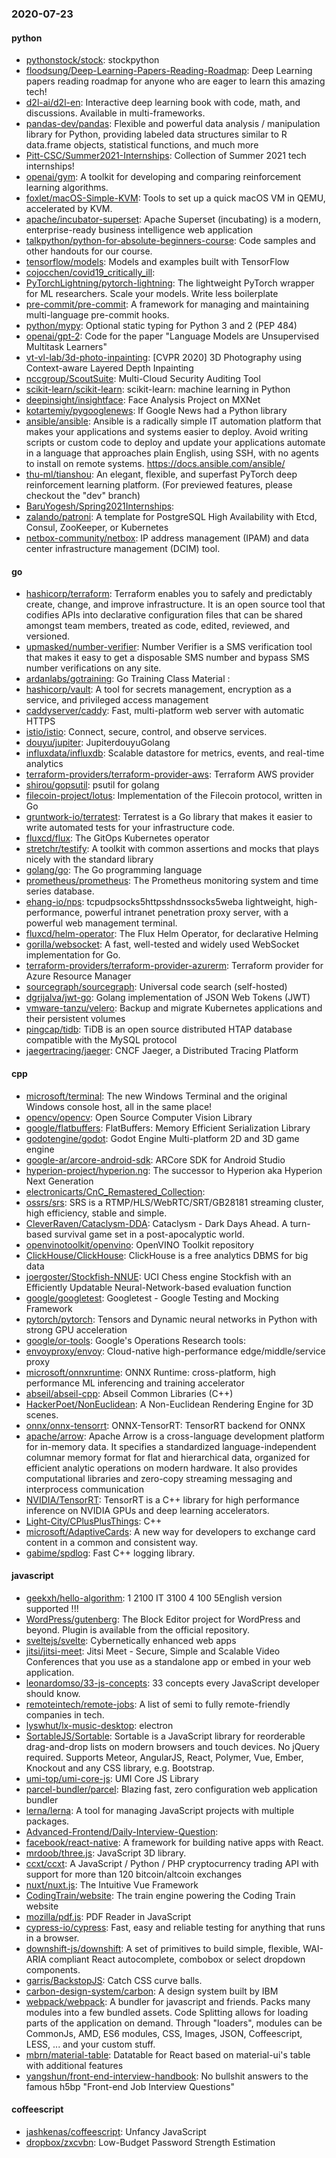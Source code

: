 ### 2020-07-23

#### python
* [pythonstock/stock](https://github.com/pythonstock/stock): stockpython
* [floodsung/Deep-Learning-Papers-Reading-Roadmap](https://github.com/floodsung/Deep-Learning-Papers-Reading-Roadmap): Deep Learning papers reading roadmap for anyone who are eager to learn this amazing tech!
* [d2l-ai/d2l-en](https://github.com/d2l-ai/d2l-en): Interactive deep learning book with code, math, and discussions. Available in multi-frameworks.
* [pandas-dev/pandas](https://github.com/pandas-dev/pandas): Flexible and powerful data analysis / manipulation library for Python, providing labeled data structures similar to R data.frame objects, statistical functions, and much more
* [Pitt-CSC/Summer2021-Internships](https://github.com/Pitt-CSC/Summer2021-Internships): Collection of Summer 2021 tech internships!
* [openai/gym](https://github.com/openai/gym): A toolkit for developing and comparing reinforcement learning algorithms.
* [foxlet/macOS-Simple-KVM](https://github.com/foxlet/macOS-Simple-KVM): Tools to set up a quick macOS VM in QEMU, accelerated by KVM.
* [apache/incubator-superset](https://github.com/apache/incubator-superset): Apache Superset (incubating) is a modern, enterprise-ready business intelligence web application
* [talkpython/python-for-absolute-beginners-course](https://github.com/talkpython/python-for-absolute-beginners-course): Code samples and other handouts for our course.
* [tensorflow/models](https://github.com/tensorflow/models): Models and examples built with TensorFlow
* [cojocchen/covid19_critically_ill](https://github.com/cojocchen/covid19_critically_ill): 
* [PyTorchLightning/pytorch-lightning](https://github.com/PyTorchLightning/pytorch-lightning): The lightweight PyTorch wrapper for ML researchers. Scale your models. Write less boilerplate
* [pre-commit/pre-commit](https://github.com/pre-commit/pre-commit): A framework for managing and maintaining multi-language pre-commit hooks.
* [python/mypy](https://github.com/python/mypy): Optional static typing for Python 3 and 2 (PEP 484)
* [openai/gpt-2](https://github.com/openai/gpt-2): Code for the paper "Language Models are Unsupervised Multitask Learners"
* [vt-vl-lab/3d-photo-inpainting](https://github.com/vt-vl-lab/3d-photo-inpainting): [CVPR 2020] 3D Photography using Context-aware Layered Depth Inpainting
* [nccgroup/ScoutSuite](https://github.com/nccgroup/ScoutSuite): Multi-Cloud Security Auditing Tool
* [scikit-learn/scikit-learn](https://github.com/scikit-learn/scikit-learn): scikit-learn: machine learning in Python
* [deepinsight/insightface](https://github.com/deepinsight/insightface): Face Analysis Project on MXNet
* [kotartemiy/pygooglenews](https://github.com/kotartemiy/pygooglenews): If Google News had a Python library
* [ansible/ansible](https://github.com/ansible/ansible): Ansible is a radically simple IT automation platform that makes your applications and systems easier to deploy. Avoid writing scripts or custom code to deploy and update your applications  automate in a language that approaches plain English, using SSH, with no agents to install on remote systems. https://docs.ansible.com/ansible/
* [thu-ml/tianshou](https://github.com/thu-ml/tianshou): An elegant, flexible, and superfast PyTorch deep reinforcement learning platform. (For previewed features, please checkout the "dev" branch)
* [BaruYogesh/Spring2021Internships](https://github.com/BaruYogesh/Spring2021Internships): 
* [zalando/patroni](https://github.com/zalando/patroni): A template for PostgreSQL High Availability with Etcd, Consul, ZooKeeper, or Kubernetes
* [netbox-community/netbox](https://github.com/netbox-community/netbox): IP address management (IPAM) and data center infrastructure management (DCIM) tool.

#### go
* [hashicorp/terraform](https://github.com/hashicorp/terraform): Terraform enables you to safely and predictably create, change, and improve infrastructure. It is an open source tool that codifies APIs into declarative configuration files that can be shared amongst team members, treated as code, edited, reviewed, and versioned.
* [upmasked/number-verifier](https://github.com/upmasked/number-verifier): Number Verifier is a SMS verification tool that makes it easy to get a disposable SMS number and bypass SMS number verifications on any site.
* [ardanlabs/gotraining](https://github.com/ardanlabs/gotraining): Go Training Class Material :
* [hashicorp/vault](https://github.com/hashicorp/vault): A tool for secrets management, encryption as a service, and privileged access management
* [caddyserver/caddy](https://github.com/caddyserver/caddy): Fast, multi-platform web server with automatic HTTPS
* [istio/istio](https://github.com/istio/istio): Connect, secure, control, and observe services.
* [douyu/jupiter](https://github.com/douyu/jupiter): JupiterdouyuGolang
* [influxdata/influxdb](https://github.com/influxdata/influxdb): Scalable datastore for metrics, events, and real-time analytics
* [terraform-providers/terraform-provider-aws](https://github.com/terraform-providers/terraform-provider-aws): Terraform AWS provider
* [shirou/gopsutil](https://github.com/shirou/gopsutil): psutil for golang
* [filecoin-project/lotus](https://github.com/filecoin-project/lotus): Implementation of the Filecoin protocol, written in Go
* [gruntwork-io/terratest](https://github.com/gruntwork-io/terratest): Terratest is a Go library that makes it easier to write automated tests for your infrastructure code.
* [fluxcd/flux](https://github.com/fluxcd/flux): The GitOps Kubernetes operator
* [stretchr/testify](https://github.com/stretchr/testify): A toolkit with common assertions and mocks that plays nicely with the standard library
* [golang/go](https://github.com/golang/go): The Go programming language
* [prometheus/prometheus](https://github.com/prometheus/prometheus): The Prometheus monitoring system and time series database.
* [ehang-io/nps](https://github.com/ehang-io/nps): tcpudpsocks5httpsshdnssocks5weba lightweight, high-performance, powerful intranet penetration proxy server, with a powerful web management terminal.
* [fluxcd/helm-operator](https://github.com/fluxcd/helm-operator): The Flux Helm Operator, for declarative Helming
* [gorilla/websocket](https://github.com/gorilla/websocket): A fast, well-tested and widely used WebSocket implementation for Go.
* [terraform-providers/terraform-provider-azurerm](https://github.com/terraform-providers/terraform-provider-azurerm): Terraform provider for Azure Resource Manager
* [sourcegraph/sourcegraph](https://github.com/sourcegraph/sourcegraph): Universal code search (self-hosted)
* [dgrijalva/jwt-go](https://github.com/dgrijalva/jwt-go): Golang implementation of JSON Web Tokens (JWT)
* [vmware-tanzu/velero](https://github.com/vmware-tanzu/velero): Backup and migrate Kubernetes applications and their persistent volumes
* [pingcap/tidb](https://github.com/pingcap/tidb): TiDB is an open source distributed HTAP database compatible with the MySQL protocol
* [jaegertracing/jaeger](https://github.com/jaegertracing/jaeger): CNCF Jaeger, a Distributed Tracing Platform

#### cpp
* [microsoft/terminal](https://github.com/microsoft/terminal): The new Windows Terminal and the original Windows console host, all in the same place!
* [opencv/opencv](https://github.com/opencv/opencv): Open Source Computer Vision Library
* [google/flatbuffers](https://github.com/google/flatbuffers): FlatBuffers: Memory Efficient Serialization Library
* [godotengine/godot](https://github.com/godotengine/godot): Godot Engine  Multi-platform 2D and 3D game engine
* [google-ar/arcore-android-sdk](https://github.com/google-ar/arcore-android-sdk): ARCore SDK for Android Studio
* [hyperion-project/hyperion.ng](https://github.com/hyperion-project/hyperion.ng): The successor to Hyperion aka Hyperion Next Generation
* [electronicarts/CnC_Remastered_Collection](https://github.com/electronicarts/CnC_Remastered_Collection): 
* [ossrs/srs](https://github.com/ossrs/srs): SRS is a RTMP/HLS/WebRTC/SRT/GB28181 streaming cluster, high efficiency, stable and simple.
* [CleverRaven/Cataclysm-DDA](https://github.com/CleverRaven/Cataclysm-DDA): Cataclysm - Dark Days Ahead. A turn-based survival game set in a post-apocalyptic world.
* [openvinotoolkit/openvino](https://github.com/openvinotoolkit/openvino): OpenVINO Toolkit repository
* [ClickHouse/ClickHouse](https://github.com/ClickHouse/ClickHouse): ClickHouse is a free analytics DBMS for big data
* [joergoster/Stockfish-NNUE](https://github.com/joergoster/Stockfish-NNUE): UCI Chess engine Stockfish with an Efficiently Updatable Neural-Network-based evaluation function
* [google/googletest](https://github.com/google/googletest): Googletest - Google Testing and Mocking Framework
* [pytorch/pytorch](https://github.com/pytorch/pytorch): Tensors and Dynamic neural networks in Python with strong GPU acceleration
* [google/or-tools](https://github.com/google/or-tools): Google's Operations Research tools:
* [envoyproxy/envoy](https://github.com/envoyproxy/envoy): Cloud-native high-performance edge/middle/service proxy
* [microsoft/onnxruntime](https://github.com/microsoft/onnxruntime): ONNX Runtime: cross-platform, high performance ML inferencing and training accelerator
* [abseil/abseil-cpp](https://github.com/abseil/abseil-cpp): Abseil Common Libraries (C++)
* [HackerPoet/NonEuclidean](https://github.com/HackerPoet/NonEuclidean): A Non-Euclidean Rendering Engine for 3D scenes.
* [onnx/onnx-tensorrt](https://github.com/onnx/onnx-tensorrt): ONNX-TensorRT: TensorRT backend for ONNX
* [apache/arrow](https://github.com/apache/arrow): Apache Arrow is a cross-language development platform for in-memory data. It specifies a standardized language-independent columnar memory format for flat and hierarchical data, organized for efficient analytic operations on modern hardware. It also provides computational libraries and zero-copy streaming messaging and interprocess communication
* [NVIDIA/TensorRT](https://github.com/NVIDIA/TensorRT): TensorRT is a C++ library for high performance inference on NVIDIA GPUs and deep learning accelerators.
* [Light-City/CPlusPlusThings](https://github.com/Light-City/CPlusPlusThings): C++
* [microsoft/AdaptiveCards](https://github.com/microsoft/AdaptiveCards): A new way for developers to exchange card content in a common and consistent way.
* [gabime/spdlog](https://github.com/gabime/spdlog): Fast C++ logging library.

#### javascript
* [geekxh/hello-algorithm](https://github.com/geekxh/hello-algorithm):  1 2100  IT  3100  4 100  5English version supported !!!   
* [WordPress/gutenberg](https://github.com/WordPress/gutenberg): The Block Editor project for WordPress and beyond. Plugin is available from the official repository.
* [sveltejs/svelte](https://github.com/sveltejs/svelte): Cybernetically enhanced web apps
* [jitsi/jitsi-meet](https://github.com/jitsi/jitsi-meet): Jitsi Meet - Secure, Simple and Scalable Video Conferences that you use as a standalone app or embed in your web application.
* [leonardomso/33-js-concepts](https://github.com/leonardomso/33-js-concepts):  33 concepts every JavaScript developer should know.
* [remoteintech/remote-jobs](https://github.com/remoteintech/remote-jobs): A list of semi to fully remote-friendly companies in tech.
* [lyswhut/lx-music-desktop](https://github.com/lyswhut/lx-music-desktop):  electron 
* [SortableJS/Sortable](https://github.com/SortableJS/Sortable): Sortable  is a JavaScript library for reorderable drag-and-drop lists on modern browsers and touch devices. No jQuery required. Supports Meteor, AngularJS, React, Polymer, Vue, Ember, Knockout and any CSS library, e.g. Bootstrap.
* [umi-top/umi-core-js](https://github.com/umi-top/umi-core-js): UMI Core JS Library
* [parcel-bundler/parcel](https://github.com/parcel-bundler/parcel):  Blazing fast, zero configuration web application bundler
* [lerna/lerna](https://github.com/lerna/lerna):  A tool for managing JavaScript projects with multiple packages.
* [Advanced-Frontend/Daily-Interview-Question](https://github.com/Advanced-Frontend/Daily-Interview-Question): 
* [facebook/react-native](https://github.com/facebook/react-native): A framework for building native apps with React.
* [mrdoob/three.js](https://github.com/mrdoob/three.js): JavaScript 3D library.
* [ccxt/ccxt](https://github.com/ccxt/ccxt): A JavaScript / Python / PHP cryptocurrency trading API with support for more than 120 bitcoin/altcoin exchanges
* [nuxt/nuxt.js](https://github.com/nuxt/nuxt.js): The Intuitive Vue Framework
* [CodingTrain/website](https://github.com/CodingTrain/website): The train engine powering the Coding Train website
* [mozilla/pdf.js](https://github.com/mozilla/pdf.js): PDF Reader in JavaScript
* [cypress-io/cypress](https://github.com/cypress-io/cypress): Fast, easy and reliable testing for anything that runs in a browser.
* [downshift-js/downshift](https://github.com/downshift-js/downshift):  A set of primitives to build simple, flexible, WAI-ARIA compliant React autocomplete, combobox or select dropdown components.
* [garris/BackstopJS](https://github.com/garris/BackstopJS): Catch CSS curve balls.
* [carbon-design-system/carbon](https://github.com/carbon-design-system/carbon): A design system built by IBM
* [webpack/webpack](https://github.com/webpack/webpack): A bundler for javascript and friends. Packs many modules into a few bundled assets. Code Splitting allows for loading parts of the application on demand. Through "loaders", modules can be CommonJs, AMD, ES6 modules, CSS, Images, JSON, Coffeescript, LESS, ... and your custom stuff.
* [mbrn/material-table](https://github.com/mbrn/material-table): Datatable for React based on material-ui's table with additional features
* [yangshun/front-end-interview-handbook](https://github.com/yangshun/front-end-interview-handbook):  No bullshit answers to the famous h5bp "Front-end Job Interview Questions"

#### coffeescript
* [jashkenas/coffeescript](https://github.com/jashkenas/coffeescript): Unfancy JavaScript
* [dropbox/zxcvbn](https://github.com/dropbox/zxcvbn): Low-Budget Password Strength Estimation
